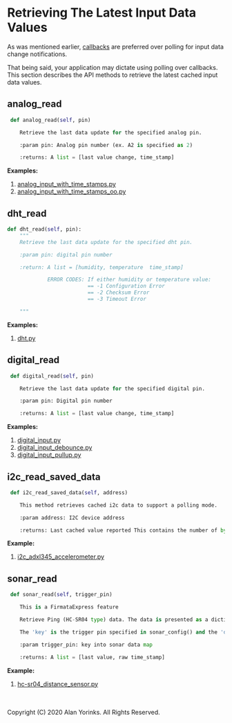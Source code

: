 # Retrieving The Latest Input Data Values
As was mentioned earlier, 
[callbacks](../polling/#using-callbacks-instead-of-polling) are preferred over 
polling for input data change notifications.

That being said, your application may dictate using polling over callbacks. This section
describes the API methods to retrieve the latest cached input data values.

## analog_read
```python
 def analog_read(self, pin)

    Retrieve the last data update for the specified analog pin.

    :param pin: Analog pin number (ex. A2 is specified as 2)

    :returns: A list = [last value change, time_stamp]
```

**Examples:**

1. [analog_input_with_time_stamps.py](https://github.com/MrYsLab/pymata4/blob/master/examples/analog_input_with_time_stamps.py)
2. [analog_input_with_time_stamps_oo.py](https://github.com/MrYsLab/pymata4/blob/master/examples/analog_input_with_time_stamps_oo.py)

## dht_read
```python
def dht_read(self, pin):
    """
    Retrieve the last data update for the specified dht pin.

    :param pin: digital pin number

    :return: A list = [humidity, temperature  time_stamp]

             ERROR CODES: If either humidity or temperature value:
                          == -1 Configuration Error
                          == -2 Checksum Error
                          == -3 Timeout Error

    """
```
**Examples:**

1. [dht.py](https://github.com/MrYsLab/pymata4/blob/master/examples/dht.py)

## digital_read
```python
 def digital_read(self, pin)

    Retrieve the last data update for the specified digital pin.

    :param pin: Digital pin number

    :returns: A list = [last value change, time_stamp]

``` 
**Examples:**

1. [digital_input.py](https://github.com/MrYsLab/pymata4/blob/master/examples/digital_input.py)
2. [digital_input_debounce.py](https://github.com/MrYsLab/pymata4/blob/master/examples/digital_input_debounce.py)
3. [digital_input_pullup.py](https://github.com/MrYsLab/pymata4/blob/master/examples/digital_input_pullup.py) 

## i2c_read_saved_data
```python
 def i2c_read_saved_data(self, address)

    This method retrieves cached i2c data to support a polling mode.

    :param address: I2C device address

    :returns: Last cached value reported This contains the number of bytes requested followed by the time_stamp.
```
**Example:**

1. [i2c_adxl345_accelerometer.py](https://github.com/MrYsLab/pymata4/blob/master/examples/i2c_adxl345_accelerometer.py)


## sonar_read
```python
 def sonar_read(self, trigger_pin)

    This is a FirmataExpress feature

    Retrieve Ping (HC-SR04 type) data. The data is presented as a dictionary.

    The 'key' is the trigger pin specified in sonar_config() and the 'data' is the current measured distance (in centimeters) for that pin. If there is no data, the value is set to None.

    :param trigger_pin: key into sonar data map

    :returns: A list = [last value, raw time_stamp]
```
**Example:**
1. [hc-sr04_distance_sensor.py](https://github.com/MrYsLab/pymata4/blob/master/examples/hc-sr04_distance_sensor.py)


<br>
<br>
Copyright (C) 2020 Alan Yorinks. All Rights Reserved.
